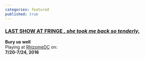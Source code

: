 ```yaml
---
categories: featured
published: true
---
```


### [LAST SHOW AT FRINGE _, she took me back so tenderly,_](https://www.capitalfringe.org/events/847-she-took-me-back-so-tenderly)		
**Bury us well**			
Playing at [RhizomeDC](https://goo.gl/maps/ph3PjnhSWVM2) on:		
**7/20-7/24, 2016**
